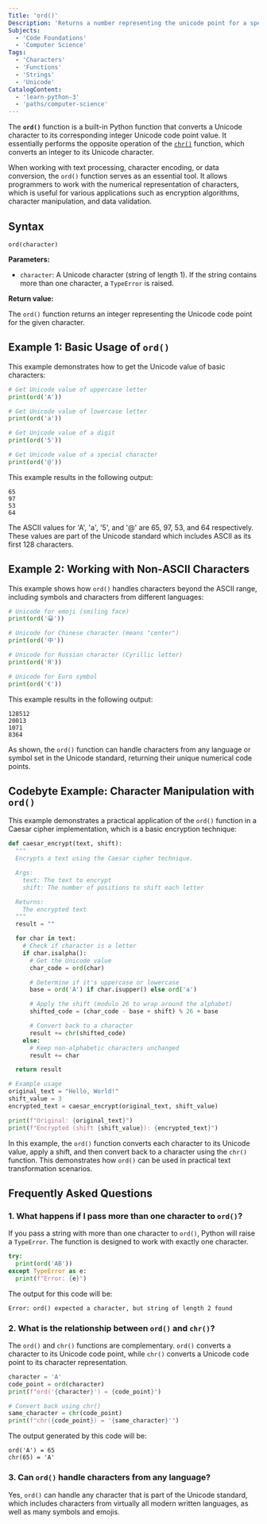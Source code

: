 ```yaml
---
Title: 'ord()'
Description: 'Returns a number representing the unicode point for a specified character.'
Subjects:
  - 'Code Foundations'
  - 'Computer Science'
Tags:
  - 'Characters'
  - 'Functions'
  - 'Strings'
  - 'Unicode'
CatalogContent:
  - 'learn-python-3'
  - 'paths/computer-science'
---
```


The **`ord()`** function is a built-in Python function that converts a Unicode character to its corresponding integer Unicode code point value. It essentially performs the opposite operation of the [`chr()`](https://www.codecademy.com/resources/docs/python/built-in-functions/chr) function, which converts an integer to its Unicode character.

When working with text processing, character encoding, or data conversion, the `ord()` function serves as an essential tool. It allows programmers to work with the numerical representation of characters, which is useful for various applications such as encryption algorithms, character manipulation, and data validation.

## Syntax

```pseudo
ord(character)
```

**Parameters:**

- `character`: A Unicode character (string of length 1). If the string contains more than one character, a `TypeError` is raised.

**Return value:**

The `ord()` function returns an integer representing the Unicode code point for the given character.

## Example 1: Basic Usage of `ord()`

This example demonstrates how to get the Unicode value of basic characters:

```py
# Get Unicode value of uppercase letter
print(ord('A'))

# Get Unicode value of lowercase letter
print(ord('a'))

# Get Unicode value of a digit
print(ord('5'))

# Get Unicode value of a special character
print(ord('@'))
```

This example results in the following output:

```shell
65
97
53
64
```

The ASCII values for 'A', 'a', '5', and '@' are 65, 97, 53, and 64 respectively. These values are part of the Unicode standard which includes ASCII as its first 128 characters.

## Example 2: Working with Non-ASCII Characters

This example shows how `ord()` handles characters beyond the ASCII range, including symbols and characters from different languages:

```py
# Unicode for emoji (smiling face)
print(ord('😀'))

# Unicode for Chinese character (means "center")
print(ord('中'))

# Unicode for Russian character (Cyrillic letter)
print(ord('Я'))

# Unicode for Euro symbol
print(ord('€'))
```

This example results in the following output:

```shell
128512
20013
1071
8364
```

As shown, the `ord()` function can handle characters from any language or symbol set in the Unicode standard, returning their unique numerical code points.

## Codebyte Example: Character Manipulation with `ord()`

This example demonstrates a practical application of the `ord()` function in a Caesar cipher implementation, which is a basic encryption technique:

```py
def caesar_encrypt(text, shift):
  """
  Encrypts a text using the Caesar cipher technique.

  Args:
    text: The text to encrypt
    shift: The number of positions to shift each letter

  Returns:
    The encrypted text
  """
  result = ""

  for char in text:
    # Check if character is a letter
    if char.isalpha():
      # Get the Unicode value
      char_code = ord(char)

      # Determine if it's uppercase or lowercase
      base = ord('A') if char.isupper() else ord('a')

      # Apply the shift (modulo 26 to wrap around the alphabet)
      shifted_code = (char_code - base + shift) % 26 + base

      # Convert back to a character
      result += chr(shifted_code)
    else:
      # Keep non-alphabetic characters unchanged
      result += char

  return result

# Example usage
original_text = "Hello, World!"
shift_value = 3
encrypted_text = caesar_encrypt(original_text, shift_value)

print(f"Original: {original_text}")
print(f"Encrypted (shift {shift_value}): {encrypted_text}")
```

In this example, the `ord()` function converts each character to its Unicode value, apply a shift, and then convert back to a character using the `chr()` function. This demonstrates how `ord()` can be used in practical text transformation scenarios.

## Frequently Asked Questions

### 1. What happens if I pass more than one character to `ord()`?

If you pass a string with more than one character to `ord()`, Python will raise a `TypeError`. The function is designed to work with exactly one character.

```py
try:
  print(ord('AB'))
except TypeError as e:
  print(f"Error: {e}")
```

The output for this code will be:

```shell
Error: ord() expected a character, but string of length 2 found
```

### 2. What is the relationship between `ord()` and `chr()`?

The `ord()` and `chr()` functions are complementary. `ord()` converts a character to its Unicode code point, while `chr()` converts a Unicode code point to its character representation.

```py
character = 'A'
code_point = ord(character)
print(f"ord('{character}') = {code_point}")

# Convert back using chr()
same_character = chr(code_point)
print(f"chr({code_point}) = '{same_character}'")
```

The output generated by this code will be:

```shell
ord('A') = 65
chr(65) = 'A'
```

### 3. Can `ord()` handle characters from any language?

Yes, `ord()` can handle any character that is part of the Unicode standard, which includes characters from virtually all modern written languages, as well as many symbols and emojis.
